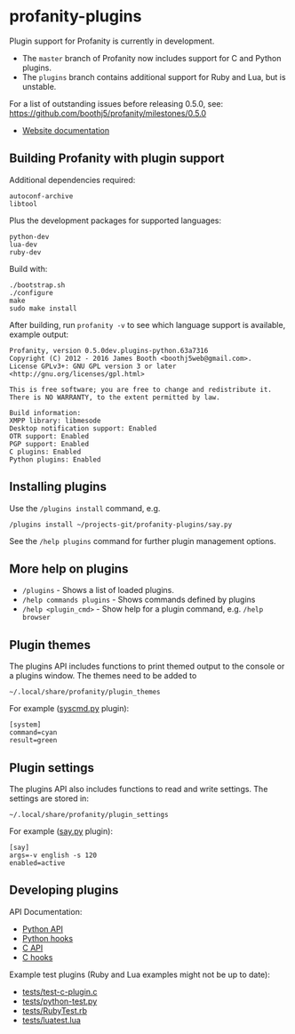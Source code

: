 profanity-plugins
=================

Plugin support for Profanity is currently in development.

* The `master` branch of Profanity now includes support for C and Python plugins.
* The `plugins` branch contains additional support for Ruby and Lua, but is unstable.

For a list of outstanding issues before releasing 0.5.0, see: https://github.com/boothj5/profanity/milestones/0.5.0

* [Website documentation](http://www.profanity.im/plugins.html)

Building Profanity with plugin support
--------------------------------------

Additional dependencies required:

```
autoconf-archive
libtool
```

Plus the development packages for supported languages:

```
python-dev
lua-dev
ruby-dev
```

Build with:

```
./bootstrap.sh
./configure
make
sudo make install
```

After building, run `profanity -v` to see which language support is available, example output:

```
Profanity, version 0.5.0dev.plugins-python.63a7316
Copyright (C) 2012 - 2016 James Booth <boothj5web@gmail.com>.
License GPLv3+: GNU GPL version 3 or later <http://gnu.org/licenses/gpl.html>

This is free software; you are free to change and redistribute it.
There is NO WARRANTY, to the extent permitted by law.

Build information:
XMPP library: libmesode
Desktop notification support: Enabled
OTR support: Enabled
PGP support: Enabled
C plugins: Enabled
Python plugins: Enabled
```

Installing plugins
------------------

Use the `/plugins install` command, e.g.

```
/plugins install ~/projects-git/profanity-plugins/say.py
```

See the `/help plugins` command for further plugin management options.

More help on plugins
--------------------

* `/plugins` - Shows a list of loaded plugins.
* `/help commands plugins` - Shows commands defined by plugins
* `/help <plugin_cmd>` - Show help for a plugin command, e.g. `/help browser`

Plugin themes
-------------

The plugins API includes functions to print themed output to the console or a plugins window.  The themes need to be added to 

```
~/.local/share/profanity/plugin_themes
```

For example ([syscmd.py](https://github.com/boothj5/profanity-plugins/blob/master/syscmd.py) plugin):

```
[system]
command=cyan
result=green
```

Plugin settings
---------------

The plugins API also includes functions to read and write settings.  The settings are stored in: 

```
~/.local/share/profanity/plugin_settings
```

For example ([say.py](https://github.com/boothj5/profanity-plugins/blob/master/say.py) plugin):

```
[say]
args=-v english -s 120
enabled=active
```

Developing plugins
------------------

API Documentation:
* [Python API](http://www.profanity.im/plugins/python/html/prof.html)
* [Python hooks](http://www.profanity.im/plugins/python/html/plugin.html)
* [C API](http://www.profanity.im/plugins/c/html/profapi_8h.html)
* [C hooks](http://www.profanity.im/plugins/c/html/profhooks_8h.html)

Example test plugins (Ruby and Lua examples might not be up to date):
* [tests/test-c-plugin.c](https://github.com/boothj5/profanity-plugins/blob/master/tests/test-c-plugin/test-c-plugin.c)
* [tests/python-test.py](https://github.com/boothj5/profanity-plugins/blob/master/tests/python-test.py)
* [tests/RubyTest.rb](https://github.com/boothj5/profanity-plugins/blob/master/tests/RubyTest.rb)
* [tests/luatest.lua](https://github.com/boothj5/profanity-plugins/blob/master/tests/luatest.lua)


